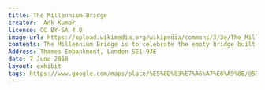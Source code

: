 ```yaml
---
title: The Millennium Bridge
creator:  Ank Kumar
licence: CC BY-SA 4.0
image-url: https://upload.wikimedia.org/wikipedia/commons/3/3e/The_Millennium_Bridge_across_river_Thames%2C_London_%28Ank_Kumar%29_01.jpg
contents: The Millennium Bridge is to celebrate the empty bridge built in front of St. Paul's Cathedral in 2000. It is full of modernity and can only be walked by pedestrians. Both sides of the bridge span the River Thames. From St. Paul's Cathedral to the other side of the bridge, it will meet Thames. Tate Modern, a special art museum, just cleverly connects the gathering point of ancient religion and modern art.
Address: Thames Embankment, London SE1 9JE
date: 7 June 2018
layout: exhibit
tags: https://www.google.com/maps/place/%E5%8D%83%E7%A6%A7%E6%A9%8B/@51.5095324,-0.1007312,17z/data=!3m1!4b1!4m5!3m4!1s0x487604abcc128291:0xbd5ceafc2f514e1c!8m2!3d51.5095291!4d-0.0985425?shorturl=1
---
```


